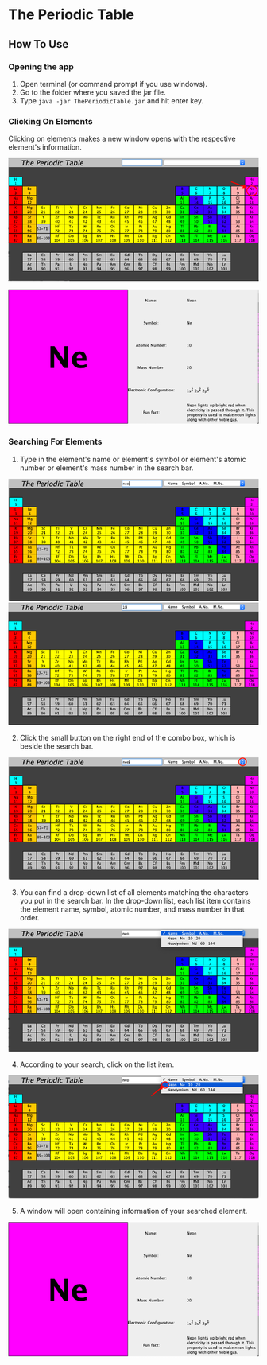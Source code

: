 # The Periodic Table

## How To Use

### Opening the app

1. Open terminal (or command prompt if you use windows).
2. Go to the folder where you saved the jar file.
3. Type ```java -jar ThePeriodicTable.jar``` and hit enter key.

### Clicking On Elements

Clicking on elements makes a new window opens with the respective element's information.

![](Screenshots/ClickElement.png)

![](Screenshots/ElementWindow.png)

### Searching For Elements

1) Type in the element's name or element's symbol or element's atomic number or element's mass number in the search bar.

![](Screenshots/TypingInSearch.png)
![](Screenshots/TypingInSearch2.png)

2) Click the small button on the right end of the combo box, which is beside the search bar.

![](Screenshots/ComboBoxBtn.png)

3) You can find a drop-down list of all elements matching the characters you put in the search bar. In the drop-down list, each list item contains the element name, symbol, atomic number, and mass number in that order.

![](Screenshots/ComboBox.png)

4) According to your search, click on the list item.

![](Screenshots/ComboBoxSelect.png)

5) A window will open containing information of your searched element.

![](Screenshots/ElementWindow.png)
